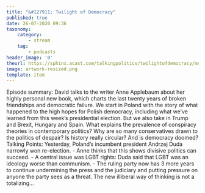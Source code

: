 ```yaml
---
title: "&#127911; Twilight of Democracy"
published: true
date: 26-07-2020 09:36
taxonomy:
    category:
        - stream
    tag:
        - podcasts
header_image: '0'
theurl: https://sphinx.acast.com/talkingpolitics/twilightofdemocracy/media.mp3
image: artwork-resized.png
template: item
--- 
```

Episode summary: David talks to the writer Anne Applebaum about her highly personal new book, which charts the last twenty years of broken friendships and democratic failure. We start in Poland with the story of what happened to the high hopes for Polish democracy, including what we’ve learned from this week’s presidential election. But we also take in Trump and Brexit, Hungary and Spain. What explains the prevalence of conspiracy theories in contemporary politics? Why are so many conservatives drawn to the politics of despair? Is history really circular? And is democracy doomed? Talking Points: Yesterday, Poland’s incumbent president Andrzej Duda narrowly won re-election. - Anne thinks that this shows divisive politics can succeed. - A central issue was LGBT rights: Duda said that LGBT was an ideology worse than communism. - The ruling party now has 3 more years to continue undermining the press and the judiciary and putting pressure on anyone the party sees as a threat. The new illiberal way of thinking is not a totalizing…
